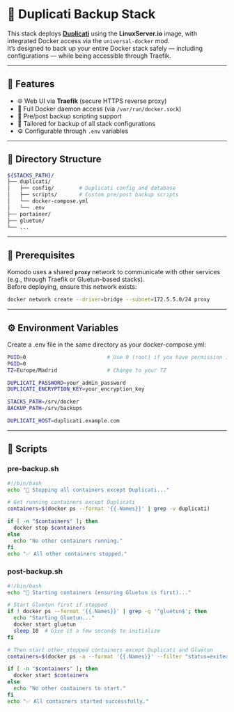 # 🧾 Duplicati Backup Stack

This stack deploys **[Duplicati](https://www.duplicati.com/)** using the **LinuxServer.io** image, with integrated Docker access via the `universal-docker` mod.  
It’s designed to back up your entire Docker stack safely — including configurations — while being accessible through Traefik.

---

## 🚀 Features

- 🌐 Web UI via **Traefik** (secure HTTPS reverse proxy)
- 🐳 Full Docker daemon access (via `/var/run/docker.sock`)
- 🧠 Pre/post backup scripting support
- 💾 Tailored for backup of all stack configurations
- ⚙️ Configurable through `.env` variables

---

## 📂 Directory Structure

```bash
${STACKS_PATH}/
├── duplicati/
│   ├── config/        # Duplicati config and database
│   ├── scripts/       # Custom pre/post backup scripts
│   └── docker-compose.yml
│   └── .env
├── portainer/
├── gluetun/
└── ...
```

---
## 🧱 Prerequisites

Komodo uses a shared **`proxy`** network to communicate with other services (e.g., through Traefik or Gluetun-based stacks).  
Before deploying, ensure this network exists:

```bash
docker network create --driver=bridge --subnet=172.5.5.0/24 proxy
```
---

## ⚙️ Environment Variables
Create a .env file in the same directory as your docker-compose.yml:

```bash
PUID=0                          # Use 0 (root) if you have permission issues
PGID=0
TZ=Europe/Madrid                # Change to your TZ

DUPLICATI_PASSWORD=your_admin_password
DUPLICATI_ENCRYPTION_KEY=your_encryption_key

STACKS_PATH=/srv/docker
BACKUP_PATH=/srv/backups

DUPLICATI_HOST=duplicati.example.com
```
---

## 🤖 Scripts

### pre-backup.sh
```bash
#!/bin/bash
echo "🔧 Stopping all containers except Duplicati..."

# Get running containers except Duplicati
containers=$(docker ps --format '{{.Names}}' | grep -v duplicati)

if [ -n "$containers" ]; then
  docker stop $containers
else
  echo "No other containers running."
fi
echo "✅ All other containers stopped."
```

### post-backup.sh
```bash
#!/bin/bash
echo "🚀 Starting containers (ensuring Gluetun is first)..."

# Start Gluetun first if stopped
if ! docker ps --format '{{.Names}}' | grep -q '^gluetun$'; then
  echo "Starting Gluetun..."
  docker start gluetun
  sleep 10  # Give it a few seconds to initialize
fi

# Then start other stopped containers except Duplicati and Gluetun
containers=$(docker ps -a --format '{{.Names}}' --filter "status=exited" | grep -Ev 'duplicati|gluetun')

if [ -n "$containers" ]; then
  docker start $containers
else
  echo "No other containers to start."
fi
echo "✅ All containers started successfully."
```
